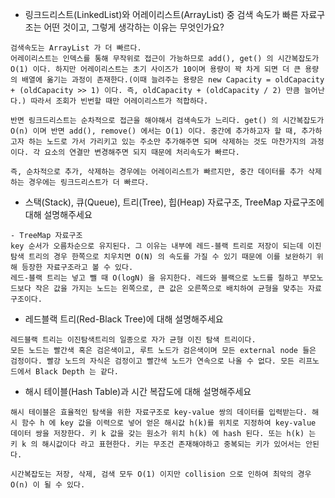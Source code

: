- 링크드리스트(LinkedList)와 어레이리스트(ArrayList) 중 검색 속도가 빠른 자료구조는 어떤 것이고, 그렇게 생각하는 이유는 무엇인가요?
```
검색속도는 ArrayList 가 더 빠르다. 
어레이리스트는 인덱스를 통해 무작위로 접근이 가능하므로 add(), get() 의 시간복잡도가 O(1) 이다. 하지만 어레이리스트는 초기 사이즈가 10이며 용량이 꽉 차게 되면 더 큰 용량의 배열에 옮기는 과정이 존재한다.(이때 늘려주는 용량은 new Capacity = oldCapacity + (oldCapacity >> 1) 이다. 즉, oldCapacity + (oldCapacity / 2) 만큼 늘어난다.) 따라서 조회가 빈번할 때만 어레이리스트가 적합하다.

반면 링크드리스트는 순차적으로 접근을 해야해서 검색속도가 느리다. get() 의 시간복잡도가 O(n) 이며 반면 add(), remove() 에서는 O(1) 이다. 중간에 추가하고자 할 때, 추가하고자 하는 노드로 가서 가리키고 있는 주소만 추가해주면 되며 삭제하는 것도 마찬가지의 과정이다. 각 요소의 연결만 변경해주면 되지 때문에 처리속도가 빠르다.

즉, 순차적으로 추가, 삭제하는 경우에는 어레이리스트가 빠르지만, 중간 데이터를 추가 삭제하는 경우에는 링크드리스트가 더 빠르다.
```

- 스택(Stack), 큐(Queue), 트리(Tree), 힙(Heap) 자료구조, TreeMap 자료구조에 대해 설명해주세요
```
- TreeMap 자료구조
key 순서가 오름차순으로 유지된다. 그 이유는 내부에 레드-블랙 트리로 저장이 되는데 이진 탐색 트리의 경우 한쪽으로 치우치면 O(N) 의 속도를 가질 수 있기 때문에 이를 보완하기 위해 등장한 자료구조라고 볼 수 있다.
레드-블랙 트리는 넣고 뺄 때 O(logN) 을 유지한다. 레드와 블랙으로 노드를 칠하고 부모노드보다 작은 값을 가지는 노드는 왼쪽으로, 큰 값은 오른쪽으로 배치하여 균형을 맞추는 자료구조이다. 
```

- 레드블랙 트리(Red-Black Tree)에 대해 설명해주세요
```
레드블랙 트리는 이진탐색트리의 일종으로 자가 균형 이진 탐색 트리이다.
모든 노드는 빨간색 혹은 검은색이고, 루트 노드가 검은색이며 모든 external node 들은 검정이다. 빨강 노드의 자식은 검정이고 빨간색 노드가 연속으로 나올 수 없다. 모든 리프노드에서 Black Depth 는 같다.
```

- 해시 테이블(Hash Table)과 시간 복잡도에 대해 설명해주세요
```
해시 테이블은 효율적인 탐색을 위한 자료구조로 key-value 쌍의 데이터를 입력받는다. 해시 함수 h 에 key 값을 이력으로 넣어 얻은 해시값 h(k)를 위치로 지정하여 key-value 데이터 쌍을 저장한다. 키 k 값을 갖는 원소가 위치 h(k) 에 hash 된다. 또는 h(k) 는 키 k 의 해시값이다 라고 표현한다. 키는 무조건 존재해야하고 중복되는 키가 있어서는 안된다.

시간복잡도는 저장, 삭제, 검색 모두 O(1) 이지만 collision 으로 인하여 최악의 경우 O(n) 이 될 수 있다.
```